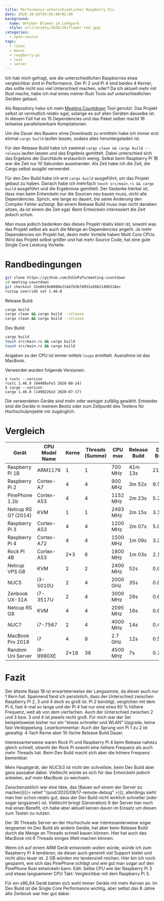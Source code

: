 ```yaml
---
title: Performance unterschiedlicher Raspberry Pis
date: 2020-10-03T04:05:00+02:00
background:
  name: Oktober Blumen im Luhepark
  style: url(/assets/2020/10/flower-red.jpg)
categories:
  - open-source
tags:
  - linux
  - macos
  - raspberry-pi
  - rust
  - server
---
```

Ich hab mich gefragt, wie die unterschiedlichen Raspberries etwa vergleichbar sind in Performance.
Der Pi 2 und Pi 4 sind beides 4 Kerner, das sollte nicht soo viel Unterschied machen, oder?
Da ich aktuell mehr mit Rust mache, habe ich mal eines meiner Rust Tools auf unterschiedlichen Geräten gebaut.
<!--more-->

Als Repository habe ich mein [Meeting Countdown](https://github.com/EdJoPaTo/meeting-countdown) Tool genutzt.
Das Projekt selbst ist vermutlich relativ egal, solange es auf allen Geräten dasselbe ist.
In diesem Fall hat es 15 Dependencies und das Paket selber macht 16 teilweise parallelisierbare Kompilationen.

Um die Dauer des Bauens ohne Downloads zu ermitteln habe ich immer erst einmal `cargo build` laufen lassen, sodass alles heruntergeladen ist.

Für den Release Build habe ich zweimal `cargo clean && cargo build --release` laufen lassen und das Ergebnis gemittelt.
Dabei unterschied sich das Ergebnis der Durchläufe erstaunlich wenig.
Selbst beim Raspberry Pi 1B war die Zeit nur 10 Sekunden auseinander.
Als Zeit habe ich die Zeit, die Cargo selbst ausgibt verwendet.

Für den Dev Build habe ich erst `cargo build` ausgeführt, um das Projekt gebaut zu haben.
Danach habe ich mehrfach `touch src/main.rs && cargo build` ausgeführt und die Ergebnisse gemittelt.
Der Gedanke hierbei ist, dass man beim Entwickeln nur die Sourcen neu bauen muss, nicht alle Dependencies.
Sprich, wie lange es dauert, bis seine Änderung den Compiler Fehler aufzeigt.
Bei einem Release Build muss man nicht daneben sitzen, da ist einem die Zeit egal.
Beim Entwickeln interessiert die Zeit jedoch schon.

Man muss jedoch bedenken das dieses Projekt relativ klein ist, sowohl was das Projekt selbst als auch die Menge an Dependencies angeht.
Je mehr Dependencies ein Projekt hat, desto mehr Vorteile haben Multi Core CPUs.
Wird das Projekt selbst größer und hat mehr Source Code, hat eine gute Single Core Leistung Vorteile.

# Randbedingungen

```bash
git clone https://github.com/EdJoPaTo/meeting-countdown
cd meeting-countdown
git checkout 32e6619e8080e21447b3bf4952a5862149b510ec
rustup override set 1.46.0
```

Release Build:

```sh
cargo build
cargo clean && cargo build --release
cargo clean && cargo build --release
```

Dev Build:

```sh
cargo build
touch src/main.rs && cargo build
touch src/main.rs && cargo build
```

Angaben zu der CPU ist immer mittels `lscpu` ermittelt.
Ausnahme ist das MacBook.

Verwendet wurden folgende Versionen:

```plaintext
$ rustc --version
rustc 1.46.0 (04488afe3 2020-08-24)
$ cargo --version
cargo 1.46.0 (149022b1d 2020-07-17)
```

Die verwendeten Geräte sind mehr oder weniger zufällig gewählt.
Entweder sind die Geräte in meinem Besitz oder zum Zeitpunkt des Testens für Hochschulprojekte mir zugänglich.

# Vergleich

| Gerät | CPU Model Name | Kerne | Threads (Summe) | CPU max | Release Build | Dev Build |
| --- | --- | --- | --- | --- | --- | --- |
| Raspberry Pi 1B | ARM1176 | 1 | 1 | 700 MHz | 41m 13s | 21.35s |
| Raspberry Pi 2 | Cortex-A7 | 4 | 4 | 900 MHz | 3m 52s | 9.51s |
| PinePhone 1.2b | Cortex-A53 | 4 | 4 | 1152 MHz | 2m 23s | 5.29s |
| Netcup RS G? (2014) | KVM | 1 | 1 | 2493 MHz | 2m 15s | 3.17s |
| Raspberry Pi 3 | Cortex-A53 | 4 | 4 | 1200 MHz | 2m 07s | 5.80s |
| Raspberry Pi 4 | Cortex-A72 | 4 | 4 | 1500 MHz | 1m 09s | 3.20s |
| Rock Pi 4B | Cortex-A53 | 2*3 | 6 | 1800 MHz | 1m 03s | 2.11s |
| Netcup VPS G8 | KVM | 2 | 2 | 2400 MHz | 52s | 0.84s |
| NUC5 | i3-5010U | 2 | 4 | 2000 GHz | 35s | 0.80s |
| Zenbook UX-31A | i7-3517U | 2 | 4 | 3000 MHz | 28s | 0.61s |
| Netcup RS G8 | KVM | 4 | 4 | 2095 MHz | 16s | 0.65s |
| NUC7 | i7-7567 | 2 | 4 | 4000 MHz | 14s | 0.40s |
| MacBook Pro 2018 | i7 | 4 | 8 | 2.7 GHz | 12s | 0.58s |
| Random Uni Server | i9-9980XE | 2*18 | 36 | 4500 MHz | 7s | 0.75s |

# Fazit

Der älteste Raspi 1B ist erwarteterweise der Langsamste, da dieser auch nur 1 Kern hat.
Spannend fand ich persönlich, dass der Unterschied zwischen Raspberry Pi 2, 3 und 4 doch so groß ist.
Pi 2 benötigt, verglichen mit dem Pi 4, fast 4-mal so lange und der Pi 4 hat nur eine etwa 60 % höhere Frequenz, weit ab von dem vierfachen.
Auch der Unterschied zwischen 2 und 3 bzw. 3 und 4 ist jeweils recht groß.
Für mich war der 3er beispielsweise bisher nur ein "etwas schneller und WLAN" Upgrade, keine fast Verdoppelung.
Leserkommentar: Auch der Sprung von Pi 1 zu 2 ist gewaltig: 4-fach Kerne aber 10-fache Release Build Dauer.

Interessanterweise waren Rock Pi und Raspberry Pi 4 beim Release nahezu gleich schnell, obwohl der Rock Pi sowohl eine höhere Frequenz als auch mehr Threads hat.
Beim Dev Build macht sich aber die höhere Frequenz bemerkbar.

Mein Hauptgerät, der NUC5i3 ist nicht der schnellste, beim Dev Build aber ganz passabel dabei.
Vielleicht würde es sich für das Entwickeln jedoch anbieten, auf mein MacBook zu wechseln.

Zwischenzeitlich war eine Idee, das [Bauen auf einem der Server zu machen]({{< relref "/post/2020/09/17-remote-debug" >}}), allerdings sieht man hier schon relativ gut, dass der Dev Build nicht wirklich schneller (oder sogar langsamer) ist.
Vielleicht bringt G(eneration) 9 der Server hier noch mal einen Benefit, ich habe aber aktuell keinen davon im Einsatz um diesen zum Testen zu nutzen.

Der 36 Threads Server an der Hochschule war interessanterweise sogar langsamer im Dev Build als andere Geräte, hat aber beim Release Build durch die Menge an Threads schnell bauen können.
Hier hat auch das MacBook mit 8 Threads einiges Wett machen können.

Wenn ich auf einem ARM Gerät entwickeln wollen würde, würde ich zum Raspberry Pi 4 tendieren, da dieser auch generell viel Support bietet und nicht allzu teuer ist.
2 GB würden mir tendenziell reichen.
Hier bin ich noch gespannt, wie sich das PinePhone schlägt und wie gut man sogar auf den PinePhone Rust entwickeln kann.
Edit: Selbe CPU wie der Raspberry Pi 3 und etwas langsamerer CPU Takt: Vergleichbar mit dem Raspberry Pi 3.

Für ein x86_64 Gerät bieten sich wohl immer Geräte mit mehr Kernen an.
Im Dev Build ist die Single Core Performance wichtig, aber selbst das 8 Jahre alte Zenbook war hier gut dabei.
